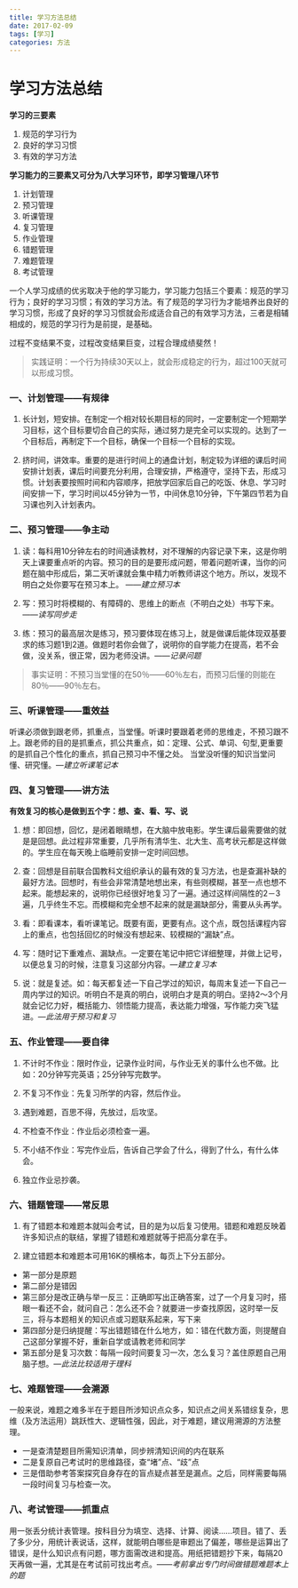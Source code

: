 ```yaml
---
title: 学习方法总结
date: 2017-02-09
tags: [学习]
categories: 方法
---
```


# 学习方法总结

**学习的三要素**
1. 规范的学习行为
2. 良好的学习习惯
3. 有效的学习方法

<!--more-->

**学习能力的三要素又可分为八大学习环节，即学习管理八环节**
1. 计划管理
2. 预习管理
3. 听课管理
4. 复习管理
5. 作业管理
6. 错题管理
7. 难题管理
8. 考试管理

一个人学习成绩的优劣取决于他的学习能力，学习能力包括三个要素：规范的学习行为；良好的学习习惯；有效的学习方法。有了规范的学习行为才能培养出良好的学习习惯，形成了良好的学习习惯就会形成适合自己的有效学习方法，三者是相辅相成的，规范的学习行为是前提，是基础。

过程不变结果不变，过程改变结果巨变，过程合理成绩斐然！

>实践证明：一个行为持续30天以上，就会形成稳定的行为，超过100天就可以形成习惯。



### 一、计划管理——有规律

1. 长计划，短安排。在制定一个相对较长期目标的同时，一定要制定一个短期学习目标，这个目标要切合自己的实际，通过努力是完全可以实现的。达到了一个目标后，再制定下一个目标，确保一个目标一个目标的实现。

2. 挤时间，讲效率。重要的是进行时间上的通盘计划，制定较为详细的课后时间安排计划表，课后时间要充分利用，合理安排，严格遵守，坚持下去，形成习惯。计划表要按照时间和内容顺序，把放学回家后自己的吃饭、休息、学习时间安排一下，学习时间以45分钟为一节，中间休息10分钟，下午第四节若为自习课也列入计划表内。

### 二、预习管理――争主动

1. 读：每科用10分钟左右的时间通读教材，对不理解的内容记录下来，这是你明天上课要重点听的内容。预习的目的是要形成问题，带着问题听课，当你的问题在脑中形成后，第二天听课就会集中精力听教师讲这个地方。所以，发现不明白之处你要写在预习本上。 ——*建立预习本*

2. 写：预习时将模糊的、有障碍的、思维上的断点（不明白之处）书写下来。――*读写同步走*

3. 练：预习的最高层次是练习，预习要体现在练习上，就是做课后能体现双基要求的练习题1到2道。做题时若你会做了，说明你的自学能力在提高，若不会做，没关系，很正常，因为老师没讲。——*记录问题*

>事实证明：不预习当堂懂的在50％――60％左右，而预习后懂的则能在80％――90％左右。

### 三、听课管理――重效益

听课必须做到跟老师，抓重点，当堂懂。听课时要跟着老师的思维走，不预习跟不上。跟老师的目的是抓重点，抓公共重点，如：定理、公式、单词、句型,更重要的是抓自己个性化的重点，抓自己预习中不懂之处。
当堂没听懂的知识当堂问懂、研究懂。―*建立听课笔记本*



### 四、复习管理――讲方法

**有效复习的核心是做到五个字：想、查、看、写、说**

1. 想：即回想，回忆，是闭着眼睛想，在大脑中放电影。学生课后最需要做的就是是回想。此过程非常重要，几乎所有清华生、北大生、高考状元都是这样做的。学生应在每天晚上临睡前安排一定时间回想。

2. 查：回想是目前联合国教科文组织承认的最有效的复习方法，也是查漏补缺的最好方法。回想时，有些会非常清楚地想出来，有些则模糊，甚至一点也想不起来。能想起来的，说明你已经很好地复习了一遍。通过这样间隔性的2－3遍，几乎终生不忘。而模糊和完全想不起来的就是漏缺部分，需要从头再学。

3. 看：即看课本，看听课笔记。既要有面，更要有点。这个点，既包括课程内容上的重点，也包括回忆的时候没有想起来、较模糊的“漏缺”点。

4. 写：随时记下重难点、漏缺点。一定要在笔记中把它详细整理，并做上记号，以便总复习的时候，注意复习这部分内容。―*建立复习本*

5. 说：就是复述。如：每天都复述一下自己学过的知识，每周末复述一下自己一周内学过的知识。听明白不是真的明白，说明白才是真的明白。坚持2～3个月就会记忆力好，概括能力、领悟能力提高，表达能力增强，写作能力突飞猛进。―*此法用于预习和复习*

### 五、作业管理――要自律

1. 不计时不作业：限时作业，记录作业时间，与作业无关的事什么也不做。比如：20分钟写完英语；25分钟写完数学。

2. 不复习不作业：先复习所学的内容，然后作业。

3. 遇到难题，百思不得，先放过，后攻坚。

4. 不检查不作业：作业后必须检查一遍。

5. 不小结不作业：写完作业后，告诉自己学会了什么，得到了什么，有什么体会。

6. 独立作业忌抄袭。


### 六、错题管理――常反思

1. 有了错题本和难题本就叫会考试，目的是为以后复习使用。错题和难题反映着许多知识点的联结，掌握了错题和难题就等于把高分拿在手。

2. 建立错题本和难题本可用16K的横格本，每页上下分五部分。
 - 第一部分是原题
 - 第二部分是错因
 - 第三部分是改正确与举一反三：正确即写出正确答案，过了一个月复习时，搭眼一看还不会，就问自己：怎么还不会？就要进一步查找原因，这时举一反三，将与本题相关的知识点或习题联系起来，写下来
 - 第四部分是归纳提醒：写出错题错在什么地方，如：错在代数方面，则提醒自己这部分掌握不好，重新自学或请教老师和同学
 - 第五部分是复习次数：每隔一段时间要复习一次，怎么复习？盖住原题自己用脑子想。―*此法比较适用于理科*

### 七、难题管理——会溯源

 一般来说，难题之难多半在于题目所涉知识点众多，知识点之间关系错综复杂，思维（及方法运用）跳跃性大、逻辑性强，因此，对于难题，建议用溯源的方法整理。

 - 一是查清楚题目所需知识清单，同步辨清知识间的内在联系
 - 二是复原自己考试时的思维路径，查“堵”点、“歧”点
 - 三是借助参考答案探究自身存在的盲点疑点甚至是漏点。之后，同样需要每隔一段时间复习与检查一次。

### 八、考试管理――抓重点

 用一张丢分统计表管理。按科目分为填空、选择、计算、阅读……项目。错了、丢了多少分，用统计表说话，这样，就能明白哪些是审题出了偏差，哪些是运算出了错误，是什么知识点有问题，哪方面需改进和提高。用纸把错题抄下来，每隔20天再做一遍，尤其是在考试前可找出考点。――*考前拿出专门时间做错题难题本上的题*
